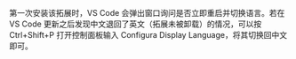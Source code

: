 第一次安装该拓展时，VS Code 会弹出窗口询问是否立即重启并切换语言。若在 VS Code 更新之后发现中文退回了英文（拓展未被卸载）的情况，可以按 Ctrl+Shift+P 打开控制面板输入 Configura Display Language，将其切换回中文即可。